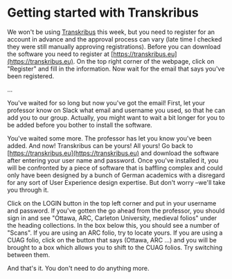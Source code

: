 # Getting started with Transkribus

We won't be using [Transkribus](https://transkribus.eu) this week, but you need to register for an account in advance and the approval process can vary \(late time I checked they were still manually approving registrations\). Before you can download the software you need to register at [https://transkribus.eu](https://transkribus.eu). On the top right corner of the webpage, click on "Register" and fill in the information. Now wait for the email that says you've been registered.

...

You've waited for so long but now you've got the email! First, let your professor know on Slack what email and username you used, so that he can add you to our group. Actually, you might want to wait a bit longer for you to be added before you bother to install the software.

You've waited some more. The professor has let you know you've been added. And now! Transkribus can be yours! All yours! Go back to [https://transkribus.eu](https://transkribus.eu) and download the software after entering your user name and password. Once you've installed it, you will be confronted by a piece of software that is baffling complex and could only have been designed by a bunch of German academics with a disregard for any sort of User Experience design expertise. But don't worry –we'll take you through it. 

Click on the LOGIN button in the top left corner and put in your username and password. If you've gotten the go ahead from the professor, you should sign in and see "Ottawa, ARC, Carleton University, medieval folios" under the heading collections. In the box below this, you should see a number of "Scans". If you are using an ARC folio, try to locate yours. If you are using a CUAG folio, click on the button that says \(Ottawa, ARC ...\) and you will be brought to a box which allows you to shift to the CUAG folios. Try switching between them. 

And that's it. You don't need to do anything more.


